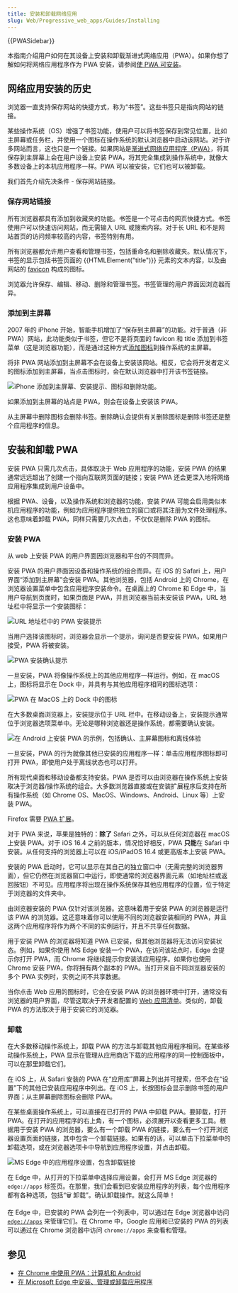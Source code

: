 ```yaml
---
title: 安装和卸载网络应用
slug: Web/Progressive_web_apps/Guides/Installing
---
```


{{PWASidebar}}

本指南介绍用户如何在其设备上安装和卸载渐进式网络应用（PWA）。如果你想了解如何将网络应用程序作为 PWA 安装，请参阅[使 PWA 可安装](/zh-CN/docs/Web/Progressive_web_apps/Guides/Making_PWAs_installable)。

## 网络应用安装的历史

浏览器一直支持保存网站的快捷方式，称为“书签”。这些书签只是指向网站的链接。

某些操作系统（OS）增强了书签功能，使用户可以将书签保存到常见位置，比如主屏幕或任务栏，并使用一个图标在操作系统的默认浏览器中启动该网站。对于许多网站而言，这也只是一个链接。如果网站是[渐进式网络应用程序（PWA）](/zh-CN/docs/Web/Progressive_web_apps)，将其保存到主屏幕上会在用户设备上安装 PWA，将其完全集成到操作系统中，就像大多数设备上的本机应用程序一样。PWA 可以被安装，它们也可以被卸载。

我们首先介绍先决条件 - 保存网站链接。

### 保存网站链接

所有浏览器都具有添加到收藏夹的功能。书签是一个可点击的网页快捷方式。书签使用户可以快速访问网站，而无需输入 URL 或搜索内容。对于长 URL 和不是网站首页的访问频率较高的内容，书签特别有用。

所有浏览器都允许用户查看和管理书签，包括重命名和删除收藏夹。默认情况下，书签的显示包括书签页面的 {{HTMLElement("title")}} 元素的文本内容，以及由网站的 [favicon](/zh-CN/docs/Glossary/Favicon) 构成的图标。

浏览器允许保存、编辑、移动、删除和管理书签。书签管理的用户界面因浏览器而异。

### 添加到主屏幕

2007 年的 iPhone 开始，智能手机增加了“保存到主屏幕”的功能。对于普通（非 PWA）网站，此功能类似于书签，但它不是将页面的 favicon 和 title 添加到书签菜单（这是浏览器功能），而是通过这种方式[添加图标](/zh-CN/docs/Learn/HTML/Introduction_to_HTML/The_head_metadata_in_HTML#adding_custom_icons_to_your_site)到操作系统的主屏幕。

将非 PWA 网站添加到主屏幕不会在设备上安装该网站。相反，它会将开发者定义的图标添加到主屏幕，当点击图标时，会在默认浏览器中打开该书签链接。

![iPhone 添加到主屏幕、安装提示、图标和删除功能。](iphone_pwa.jpg)

如果添加到主屏幕的站点是 PWA，则会在设备上安装该 PWA。

从主屏幕中删除图标会删除书签。删除确认会提供有关删除图标是删除书签还是整个应用程序的信息。

## 安装和卸载 PWA

安装 PWA 只需几次点击，具体取决于 Web 应用程序的功能，安装 PWA 的结果通常远远超出了创建一个指向互联网页面的链接；安装 PWA 还会更深入地将网络应用程序集成到用户设备中。

根据 PWA、设备，以及操作系统和浏览器的功能，安装 PWA 可能会启用类似本机应用程序的功能，例如为应用程序提供独立的窗口或将其注册为文件处理程序。这也意味着卸载 PWA，同样只需要几次点击，不仅仅是删除 PWA 的图标。

### 安装 PWA

从 web 上安装 PWA 的用户界面因浏览器和平台的不同而异。

安装 PWA 的用户界面因设备和操作系统的组合而异。在 iOS 的 Safari 上，用户界面“添加到主屏幕”会安装 PWA。其他浏览器，包括 Android 上的 Chrome，在浏览器设置菜单中包含应用程序安装命令。在桌面上的 Chrome 和 Edge 中，当用户导航到页面时，如果页面是 PWA，并且浏览器当前未安装该 PWA，URL 地址栏中将显示一个安装图标：

![URL 地址栏中的 PWA 安装提示](pwa-install.png)

当用户选择该图标时，浏览器会显示一个提示，询问是否要安装 PWA，如果用户接受，PWA 将被安装。

![PWA 安装确认提示](installconfirm.jpg)

一旦安装，PWA 将像操作系统上的其他应用程序一样运行。例如，在 macOS 上，图标将显示在 Dock 中，并具有与其他应用程序相同的图标选项：

![PWA 在 MacOS 上的 Dock 中的图标](dock.jpg)

在大多数桌面浏览器上，安装提示位于 URL 栏中。在移动设备上，安装提示通常位于浏览器选项菜单中。无论是哪种浏览器还是操作系统，都需要确认安装。

![在 Android 上安装 PWA 的示例，包括确认、主屏幕图标和离线体验](android_pwa.jpg)

一旦安装，PWA 的行为就像其他已安装的应用程序一样：单击应用程序图标即可打开 PWA，即使用户处于离线状态也可以打开。

所有现代桌面和移动设备都支持安装。PWA 是否可以由浏览器在操作系统上安装取决于浏览器/操作系统的组合。大多数浏览器直接或在安装扩展程序后支持在所有操作系统（如 Chrome OS、MacOS、Windows、Android、Linux 等）上安装 PWA。

Firefox 需要 [PWA 扩展](https://addons.mozilla.org/zh-CN/firefox/addon/pwas-for-firefox/)。

对于 PWA 来说，苹果是独特的：**除了** Safari 之外，可以从任何浏览器在 macOS 上安装 PWA。对于 iOS 16.4 之前的版本，情况恰好相反，PWA **只能**在 Safari 中安装。从任何支持的浏览器上可以在 iOS/iPadOS 16.4 或更高版本上安装 PWA。

安装的 PWA 启动时，它可以显示在其自己的独立窗口中（无需完整的浏览器界面），但它仍然在浏览器窗口中运行，即使通常的浏览器界面元素（如地址栏或返回按钮）不可见。应用程序将出现在操作系统保存其他应用程序的位置，位于特定于浏览器的文件夹中。

由浏览器安装的 PWA 仅针对该浏览器。这意味着用于安装 PWA 的浏览器是运行该 PWA 的浏览器。这还意味着你可以使用不同的浏览器安装相同的 PWA，并且这两个应用程序将作为两个不同的实例运行，并且不共享任何数据。

用于安装 PWA 的浏览器将知道 PWA 已安装，但其他浏览器将无法访问安装状态。例如，如果你使用 MS Edge 安装一个 PWA，在访问该站点时，Edge 会提示你打开 PWA，而 Chrome 将继续提示你安装该应用程序。如果你也使用 Chrome 安装 PWA，你将拥有两个副本的 PWA。当打开来自不同浏览器安装的多个 PWA 实例时，实例之间不共享数据。

当你点击 Web 应用的图标时，它会在安装 PWA 的浏览器环境中打开，通常没有浏览器的用户界面，尽管这取决于开发者配置的 [Web 应用清单](/zh-CN/docs/Web/Manifest)。类似的，卸载 PWA 的方法取决于用于安装它的浏览器。

### 卸载

在大多数移动操作系统上，卸载 PWA 的方法与卸载其他应用程序相同。在某些移动操作系统上，PWA 显示在管理从应用商店下载的应用程序的同一控制面板中，可以在那里卸载它们。

在 iOS 上，从 Safari 安装的 PWA 在“应用库”屏幕上列出并可搜索，但不会在“设置”下的其他已安装应用程序中列出。在 iOS 上，长按图标会显示删除书签的用户界面；从主屏幕删除图标会删除 PWA。

在某些桌面操作系统上，可以直接在已打开的 PWA 中卸载 PWA。要卸载，打开 PWA。在打开的应用程序的右上角，有一个图标，必须展开以查看更多工具。根据用于安装 PWA 的浏览器，要么有一个卸载 PWA 的链接，要么有一个打开浏览器设置页面的链接，其中包含一个卸载链接。如果有的话，可以单击下拉菜单中的卸载选项，或在浏览器选项卡中导航到应用程序设置，并点击卸载。

![MS Edge 中的应用程序设置，包含卸载链接](remove.jpg)

在 Edge 中，从打开的下拉菜单中选择应用设置，会打开 MS Edge 浏览器的 `edge://apps` 标签页。在那里，我们会看到已安装应用程序的列表，每个应用程序都有各种选项，包括“🗑️ 卸载”。确认卸载操作。就这么简单！

在 Edge 中，已安装的 PWA 会列在一个列表中，可以通过在 Edge 浏览器中访问 [`edge://apps`](https://blogs.windows.com/msedgedev/2022/05/18/find-and-manage-your-installed-apps-and-sites/) 来管理它们。在 Chrome 中，Google 应用和已安装的 PWA 的列表可以通过在 Chrome 浏览器中访问 `chrome://apps` 来查看和管理。

## 参见

- [在 Chrome 中使用 PWA：计算机和 Android](https://support.google.com/chrome/answer/9658361)
- [在 Microsoft Edge 中安装、管理或卸载应用程序](https://support.microsoft.com/en-us/topic/install-manage-or-uninstall-apps-in-microsoft-edge-0c156575-a94a-45e4-a54f-3a84846f6113)
